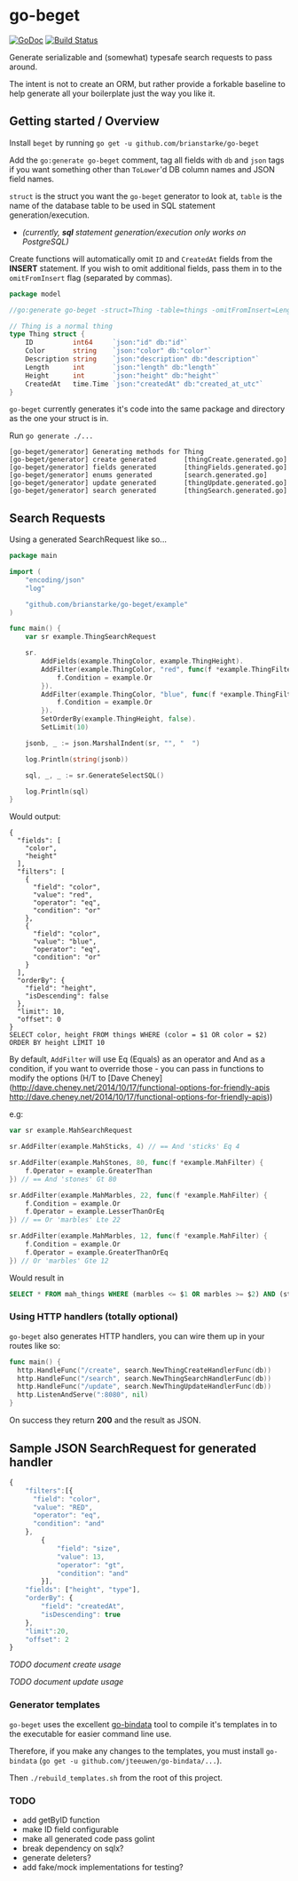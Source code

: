 # go-beget

[![GoDoc](https://godoc.org/github.com/brianstarke/go-beget?status.svg)](https://godoc.org/github.com/brianstarke/go-beget)
[![Build Status](https://travis-ci.org/brianstarke/go-beget.svg?branch=master)](https://travis-ci.org/brianstarke/go-beget)

Generate serializable and (somewhat) typesafe search requests to pass around.

The intent is not to create an ORM, but rather provide a forkable baseline to help generate all your boilerplate just the way you like it.

## Getting started / Overview

Install `beget` by running `go get -u github.com/brianstarke/go-beget`

Add the `go:generate go-beget` comment, tag all fields with `db` and `json` tags if you want something other than `ToLower`'d DB column names and JSON field names.

`struct` is the struct you want the `go-beget` generator to look at, `table` is the name of the database table to be used in SQL statement generation/execution.

- _(currently, **sql** statement generation/execution only works on PostgreSQL)_

Create functions will automatically omit `ID` and `CreatedAt` fields from the **INSERT** statement.  If you wish to omit additional fields, pass them in to the `omitFromInsert` flag (separated by commas).

```go
package model

//go:generate go-beget -struct=Thing -table=things -omitFromInsert=Length,Height

// Thing is a normal thing
type Thing struct {
	ID          int64     `json:"id" db:"id"`
	Color       string    `json:"color" db:"color"`
	Description string    `json:"description" db:"description"`
	Length      int       `json:"length" db:"length"`
	Height      int       `json:"height" db:"height"`
	CreatedAt   time.Time `json:"createdAt" db:"created_at_utc"`
}
```

`go-beget` currently generates it's code into the same package and directory as the one your struct is in.

Run `go generate ./...`

```
[go-beget/generator] Generating methods for Thing
[go-beget/generator] create generated		[thingCreate.generated.go]
[go-beget/generator] fields generated		[thingFields.generated.go]
[go-beget/generator] enums generated		[search.generated.go]
[go-beget/generator] update generated		[thingUpdate.generated.go]
[go-beget/generator] search generated		[thingSearch.generated.go]
```

## Search Requests

Using a generated SearchRequest like so...

```go
package main

import (
	"encoding/json"
	"log"

	"github.com/brianstarke/go-beget/example"
)

func main() {
	var sr example.ThingSearchRequest

	sr.
		AddFields(example.ThingColor, example.ThingHeight).
		AddFilter(example.ThingColor, "red", func(f *example.ThingFilter) {
			f.Condition = example.Or
		}).
		AddFilter(example.ThingColor, "blue", func(f *example.ThingFilter) {
			f.Condition = example.Or
		}).
		SetOrderBy(example.ThingHeight, false).
		SetLimit(10)

	jsonb, _ := json.MarshalIndent(sr, "", "  ")

	log.Println(string(jsonb))

	sql, _, _ := sr.GenerateSelectSQL()

	log.Println(sql)
}
```

Would output:

```
{
  "fields": [
    "color",
    "height"
  ],
  "filters": [
    {
      "field": "color",
      "value": "red",
      "operator": "eq",
      "condition": "or"
    },
    {
      "field": "color",
      "value": "blue",
      "operator": "eq",
      "condition": "or"
    }
  ],
  "orderBy": {
    "field": "height",
    "isDescending": false
  },
  "limit": 10,
  "offset": 0
}
SELECT color, height FROM things WHERE (color = $1 OR color = $2) ORDER BY height LIMIT 10
```

By default, `AddFilter` will use Eq (Equals) as an operator and And as a condition, if you want to override those - you can pass in functions to modify the options (H/T to [Dave Cheney](http://dave.cheney.net/2014/10/17/functional-options-for-friendly-apis http://dave.cheney.net/2014/10/17/functional-options-for-friendly-apis))

e.g:

```go
var sr example.MahSearchRequest

sr.AddFilter(example.MahSticks, 4) // == And 'sticks' Eq 4

sr.AddFilter(example.MahStones, 80, func(f *example.MahFilter) {
	f.Operator = example.GreaterThan
}) // == And 'stones' Gt 80

sr.AddFilter(example.MahMarbles, 22, func(f *example.MahFilter) {
	f.Condition = example.Or
	f.Operator = example.LesserThanOrEq
}) // == Or 'marbles' Lte 22

sr.AddFilter(example.MahMarbles, 12, func(f *example.MahFilter) {
	f.Condition = example.Or
	f.Operator = example.GreaterThanOrEq
}) // Or 'marbles' Gte 12
```

Would result in

```sql
SELECT * FROM mah_things WHERE (marbles <= $1 OR marbles >= $2) AND (sticks = $3 AND stones > $4)
```

### Using HTTP handlers (totally optional)

`go-beget` also generates HTTP handlers, you can wire them up in your routes like so:

```go
func main() {
  http.HandleFunc("/create", search.NewThingCreateHandlerFunc(db))
  http.HandleFunc("/search", search.NewThingSearchHandlerFunc(db))
  http.HandleFunc("/update", search.NewThingUpdateHandlerFunc(db))
  http.ListenAndServe(":8080", nil)
}
```

On success they return **200** and the result as JSON.

## Sample JSON SearchRequest for generated handler

```javascript
{
    "filters":[{
      "field": "color",
      "value": "RED",
      "operator": "eq",
      "condition": "and"
    },
		{
			"field": "size",
			"value": 13,
			"operator": "gt",
			"condition": "and"
		}],
    "fields": ["height", "type"],
    "orderBy": {
        "field": "createdAt",
        "isDescending": true
    },
    "limit":20,
    "offset": 2
}
```

*TODO document create usage*

*TODO document update usage*

### Generator templates

`go-beget` uses the excellent [go-bindata](https://github.com/jteeuwen/go-bindata) tool to compile it's templates in to the executable for easier command line use.  

Therefore, if you make any changes to the templates, you must install `go-bindata` (`go get -u github.com/jteeuwen/go-bindata/...`).

Then `./rebuild_templates.sh` from the root of this project.

### TODO

- add getByID function
- make ID field configurable
- make all generated code pass golint
- break dependency on sqlx?
- generate deleters?
- add fake/mock implementations for testing?
